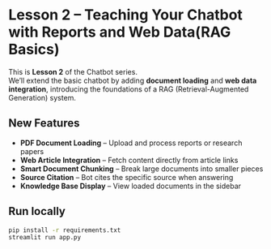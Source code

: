 # Lesson 2 – Teaching Your Chatbot with Reports and Web Data(RAG Basics)

This is **Lesson 2** of the Chatbot series.  
We’ll extend the basic chatbot by adding **document loading** and **web data integration**, introducing the foundations of a RAG (Retrieval-Augmented Generation) system.

## New Features
- **PDF Document Loading** – Upload and process reports or research papers  
- **Web Article Integration** – Fetch content directly from article links  
- **Smart Document Chunking** – Break large documents into smaller pieces  
- **Source Citation** – Bot cites the specific source when answering  
- **Knowledge Base Display** – View loaded documents in the sidebar  

## Run locally

```bash
pip install -r requirements.txt
streamlit run app.py
